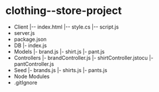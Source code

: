 # clothing--store-project

- Client
 |-- index.html
 |-- style.cs 
 |-- script.js
- server.js
- package.json
- DB
  |- index.js
- Models
  |- brand.js 
  |- shirt.js
  |- pant.js
- Controllers
  |- brandController.js
  |- shirtController.jstocu
  |- pantController.js
- Seed
  |- brands.js
  |- shirts.js
  |- pants.js
- Node Modules
- .gitIgnore